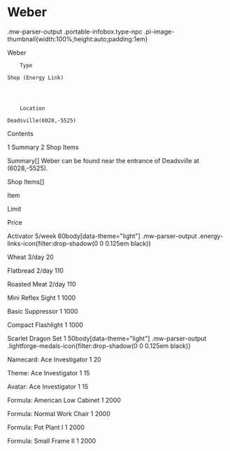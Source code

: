 # Weber

.mw-parser-output .portable-infobox.type-npc .pi-image-thumbnail{width:100%;height:auto;padding:1em}

Weber


	
		
		
	
	


	

	
		Type
	
	Shop (Energy Link)



	
		Location
	
	Deadsville(6028,-5525)




Contents

1 Summary
2 Shop Items



Summary[]
Weber can be found near the entrance of Deadsville at (6028,-5525).

Shop Items[]


Item

Limit

Price


Activator
5/week
 60body[data-theme="light"] .mw-parser-output .energy-links-icon{filter:drop-shadow(0 0 0.125em black)}


Wheat
3/day
 20


Flatbread
2/day
 110


Roasted Meat
2/day
 110


Mini Reflex Sight
1
 1000


Basic Suppressor
1
 1000


Compact Flashlight
1
 1000


Scarlet Dragon Set
1
 50body[data-theme="light"] .mw-parser-output .lightforge-medals-icon{filter:drop-shadow(0 0 0.125em black)}


Namecard: Ace Investigator
1
 20


Theme: Ace Investigator
1
 15


Avatar: Ace Investigator
1
 15


Formula: American Low Cabinet
1
 2000


Formula: Normal Work Chair
1
 2000


Formula: Pot Plant I
1
 2000


Formula: Small Frame II
1
 2000
